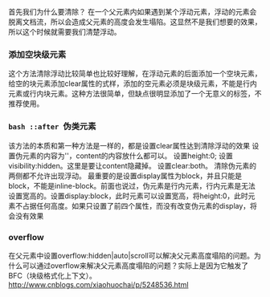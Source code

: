 首先我们为什么要清除？
在一个父元素内如果遇到某个浮动元素，浮动的元素会脱离文档流，所以会造成父元素的高度会发生塌陷。这显然不是我们想要的效果，所以这个时候就需要我们清楚浮动。
### 添加空块级元素
这个方法清除浮动比较简单也比较好理解，在浮动元素的后面添加一个空块元素，给空的块元素添加clear属性的式样，添加的空元素必须是块级元素，不能是行内元素或行内块元素。这种方法很简单，但缺点很明显添加了一个无意义的标签，不推荐使用。
### ```bash ::after ```伪类元素
该方法的本质和第一种方法是一样的，都是设置clear属性达到清除浮动的效果
设置伪元素的内容为''，content的内容放什么都可以。
设置height:0;
设置visibility:hidden。这里是要让content隐藏掉。
设置clear:both。 清除伪元素的两侧都不允许出现浮动。
最重要的是设置display属性为block，并且只能是block，不能是inline-block。前面也说过，伪元素是行内元素，行内元素是无法设置宽高的。设置display:block，此时元素可以设置宽高，将height:0，此时元素不占据任何高度。如果只设置了前四个属性，而没有改变伪元素的display，将会没有效果
### overflow
在父元素中设置overflow:hidden|auto|scroll可以解决父元素高度塌陷的问题。为什么可以通过overflow来解决父元素高度塌陷的问题？实际上是因为它触发了BFC（块级格式化上下文）。
http://www.cnblogs.com/xiaohuochai/p/5248536.html
